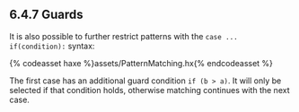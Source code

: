 ## 6.4.7 Guards

It is also possible to further restrict patterns with the `case ... if(condition):` syntax:

{% codeasset haxe %}assets/PatternMatching.hx{% endcodeasset %}

The first case has an additional guard condition `if (b > a)`. It will only be selected if that condition holds, otherwise matching continues with the next case.
